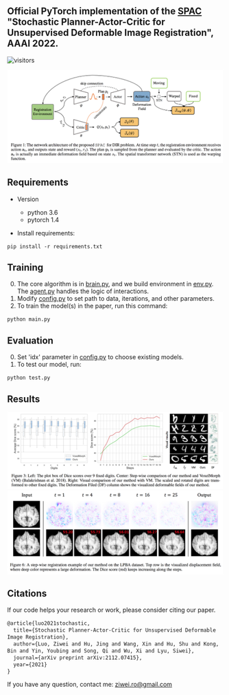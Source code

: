 ## Official PyTorch implementation of the [SPAC](https://arxiv.org/abs/2112.07415) "Stochastic Planner-Actor-Critic for Unsupervised Deformable Image Registration", AAAI 2022.
![visitors](https://visitor-badge.glitch.me/badge?page_id=Algolzw/SPAC-Deformable-Registration) 

![SAEC](figs/overview.png)


## Requirements

- Version
	* python 3.6
	* pytorch 1.4

- Install requirements:

```setup
pip install -r requirements.txt
```


## Training

0. The core algorithm is in [brain.py](brain.py), and we build environment in [env.py](env.py). The [agent.py](agent.py) handles the logic of interactions.
1. Modify [config.py](config.py) to set path to data, iterations, and other parameters.
2. To train the model(s) in the paper, run this command:

```train
python main.py
```


## Evaluation

0. Set 'idx' parameter in [config.py](config.py) to choose existing models.
1. To test our model, run:

```test
python test.py
```


## Results

![results](figs/mnist.png)
![network](figs/step-wise.png)


## Citations
If our code helps your research or work, please consider citing our paper.

```
@article{luo2021stochastic,
  title={Stochastic Planner-Actor-Critic for Unsupervised Deformable Image Registration},
  author={Luo, Ziwei and Hu, Jing and Wang, Xin and Hu, Shu and Kong, Bin and Yin, Youbing and Song, Qi and Wu, Xi and Lyu, Siwei},
  journal={arXiv preprint arXiv:2112.07415},
  year={2021}
}
```

If you have any question, contact me: ziwei.ro@gmail.com
